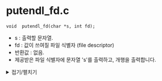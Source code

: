 # putendl_fd.c
```
void  putendl_fd(char *s, int fd);
```
- s : 출력할 문자열.
- fd : 값이 쓰여질 파일 식별자 (file descriptor)
- 반환값 : 없음.
- 제공받은 파일 식별자에 문자열 's'를 출력하고, 개행을 출력합니다.


<details markdown="1">
<summary>접기/펼치기</summary>
<!--summary 아래 빈칸 공백 두고 내용을 적는공간-->

```
void	ft_putendl_fd(char *s, int fd)
{
	size_t	i;

	i = 0;
  if (s == NULL)
    return ; // void인 함수에서 함수를 종료할 때 사용하는 
	while (s[i] != '\0')
	{
		write(fd, &s[i], 1);
		i++;
	}
	write(1, "\n", 1);
}
```
</details>
